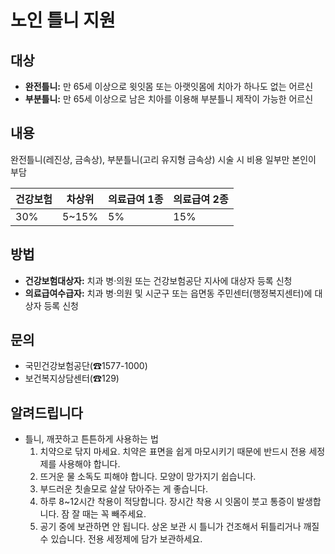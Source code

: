 # 노인 틀니 지원

## **대상**
- **완전틀니:** 만 65세 이상으로 윗잇몸 또는 아랫잇몸에 치아가 하나도 없는 어르신
- **부분틀니:** 만 65세 이상으로 남은 치아를 이용해 부분틀니 제작이 가능한 어르신

## **내용**
완전틀니(레진상, 금속상), 부분틀니(고리 유지형 금속상) 시술 시 비용 일부만 본인이 부담


| 건강보험 | 차상위 | 의료급여 1종 | 의료급여 2종 |
|----------|--------|---------------|---------------|
| 30%      | 5~15%  | 5%            | 15%           |

## **방법**
- **건강보험대상자:** 치과 병·의원 또는 건강보험공단 지사에 대상자 등록 신청
- **의료급여수급자:** 치과 병·의원 및 시군구 또는 읍면동 주민센터(행정복지센터)에 대상자 등록 신청

## **문의**
- 국민건강보험공단(☎1577-1000)
- 보건복지상담센터(☎129)

## 알려드립니다 
- 틀니, 깨끗하고 튼튼하게 사용하는 법
  1. 치약으로 닦지 마세요. 치약은 표면을 쉽게 마모시키기 때문에 반드시 전용 세정제를 사용해야 합니다.
  2. 뜨거운 물 소독도 피해야 합니다. 모양이 망가지기 쉽습니다.
  3. 부드러운 칫솔모로 살살 닦아주는 게 좋습니다.
  4. 하루 8~12시간 착용이 적당합니다. 장시간 착용 시 잇몸이 붓고 통증이 발생합니다. 잠 잘 때는 꼭 빼주세요.
  5. 공기 중에 보관하면 안 됩니다. 상온 보관 시 틀니가 건조해서 뒤틀리거나 깨질 수 있습니다. 전용 세정제에 담가 보관하세요.
